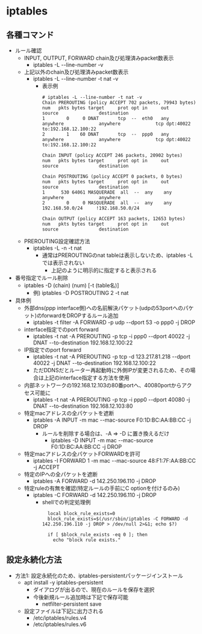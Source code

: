 # iptables

## 各種コマンド

* ルール確認
  * INPUT, OUTPUT, FORWARD chain及び処理済みpacket数表示
    * iptables -L --line-number -v
  * 上記以外のchain及び処理済みpacket数表示
    * iptables -L --line-number -t nat -v
      * 表示例
        ```
        # iptables -L --line-number -t nat -v
        Chain PREROUTING (policy ACCEPT 702 packets, 79943 bytes)
        num   pkts bytes target     prot opt in     out     source               destination
        1        0     0 DNAT       tcp  --  eth0   any     anywhere             anywhere             tcp dpt:40022 to:192.168.12.100:22
        2        1    60 DNAT       tcp  --  ppp0   any     anywhere             anywhere             tcp dpt:40022 to:192.168.12.100:22

        Chain INPUT (policy ACCEPT 246 packets, 20902 bytes)
        num   pkts bytes target     prot opt in     out     source               destination

        Chain POSTROUTING (policy ACCEPT 0 packets, 0 bytes)
        num   pkts bytes target     prot opt in     out     source               destination
        1      530 64061 MASQUERADE  all  --  any    any     anywhere             anywhere
        2        0     0 MASQUERADE  all  --  any    any     192.168.50.0/24     !192.168.50.0/24

        Chain OUTPUT (policy ACCEPT 163 packets, 12653 bytes)
        num   pkts bytes target     prot opt in     out     source               destination
        ```
  * PREROUTING設定確認方法
    * iptables -L -n -t nat
      * 通常はPREROUTINGのnat tableは表示しないため、iptables -Lでは表示されない
        * 上記のように明示的に指定すると表示される
* 番号指定でルール削除
  * iptables -D (chain) (num) [-t (table名)]
    * 例) iptables -D POSTROUTING 2 -t nat
* 具体例
  * 外部dns(ppp interface側)への名前解決パケット(udpの53portへのパケット)のforwardをDROPするルール追加
    * iptables -t filter -A FORWARD -p udp --dport 53 -o ppp0 -j DROP
  * interface指定でのport forward
    * iptables -t nat -A PREROUTING -p tcp -i ppp0 --dport 40022 -j DNAT --to-destination 192.168.12.100:22
  * IP指定でのport forward
    * iptables -t nat -A PREROUTING -p tcp -d 123.217.81.218 --dport 40022 -j DNAT --to-destination 192.168.12.100:22
    * ただDDNSだとルーター再起動時に外側IPが変更されるため、その場合は上記のinterface指定する方法を使用
  * 内部ネットワークの192.168.12.103の80番portへ、40080portからアクセス可能に
    * iptables -t nat -A PREROUTING -p tcp -i ppp0 --dport 40080 -j DNAT --to-destination 192.168.12.103:80
  * 特定macアドレスの全パケットを遮断
    * iptables -A INPUT -m mac --mac-source F0:1D:BC:AA:BB:CC -j DROP
      * ルールを削除する場合は、-A => -D に置き換えるだけ
        * iptables -D INPUT -m mac --mac-source F0:1D:BC:AA:BB:CC -j DROP
  * 特定macアドレスの全パケットFORWARDを許可
    * iptables -I FORWARD 1 -m mac --mac-source 48:F1:7F:AA:BB:CC -j ACCEPT
  * 特定のIPへの全パケットを遮断
    * iptables -A FORWARD -d 142.250.196.110 -j DROP
  * 特定ruleの有無を確認(特定ルールの手前にC optionを付けるのみ)
    * iptables -C FORWARD -d 142.250.196.110 -j DROP
      * shellでの判定処理例
        ```
          local block_rule_exists=0
          block_rule_exists=$(/usr/sbin/iptables -C FORWARD -d 142.250.196.110 -j DROP > /dev/null 2>&1; echo $?)

          if [ $block_rule_exists -eq 0 ]; then
            echo "block rule exists."
        ```

## 設定永続化方法

* 方法1: 設定永続化のため、iptables-persistentパッケージインストール
  * apt install -y iptables-persistent
    * ダイアログが出るので、現在のルールを保存を選択
    * 今後新規ルール追加時は下記で保存可能
      * netfilter-persistent save
  * 設定ファイルは下記に出力される
    * /etc/iptables/rules.v4
    * /etc/iptables/rules.v6
